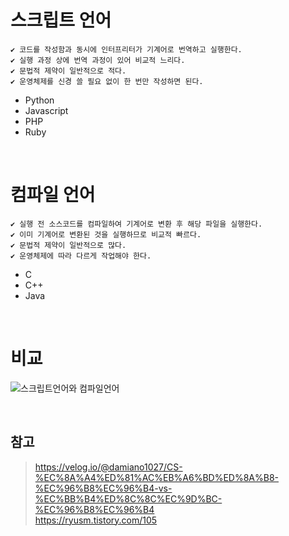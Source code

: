 # 스크립트 언어

    ✔ 코드를 작성함과 동시에 인터프리터가 기계어로 번역하고 실행한다.
    ✔ 실행 과정 상에 번역 과정이 있어 비교적 느리다.
    ✔ 문법적 제약이 일반적으로 적다.
    ✔ 운영체제를 신경 쓸 필요 없이 한 번만 작성하면 된다.

- Python
- Javascript
- PHP
- Ruby

<br>

# 컴파일 언어

    ✔ 실행 전 소스코드를 컴파일하여 기계어로 변환 후 해당 파일을 실행한다.
    ✔ 이미 기계어로 변환된 것을 실행하므로 비교적 빠르다.
    ✔ 문법적 제약이 일반적으로 많다.
    ✔ 운영체제에 따라 다르게 작업해야 한다.

- C
- C++
- Java

<br>

# 비교

![스크립트언어와 컴파일언어](https://media.vlpt.us/images/damiano1027/post/9ca338c1-0cc8-4333-9d34-912c66013c49/image.png)

<br>

## 참고

> https://velog.io/@damiano1027/CS-%EC%8A%A4%ED%81%AC%EB%A6%BD%ED%8A%B8-%EC%96%B8%EC%96%B4-vs-%EC%BB%B4%ED%8C%8C%EC%9D%BC-%EC%96%B8%EC%96%B4  
> https://ryusm.tistory.com/105
